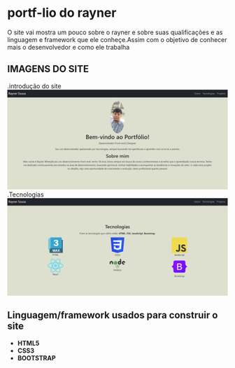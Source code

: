 # portf-lio do rayner
O site vai mostra um pouco sobre o rayner e sobre suas qualificações e as linguagem e framework que ele conheçe.Assim com o objetivo de conhecer mais o desenvolvedor e como ele trabalha


## IMAGENS DO SITE 
.introdução do site
<img src = "img/introdução.png">
.Tecnologias
<img src = "img/tecnologias.png">


## Linguagem/framework usados para construir o site
- **HTML5**
- **CSS3**
- **BOOTSTRAP**